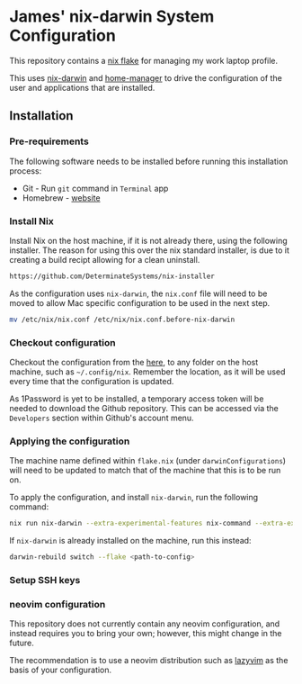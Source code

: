 # James' nix-darwin System Configuration
This repository contains a [nix flake](./flake.nix) for managing my work laptop profile.

This uses [nix-darwin](https://github.com/LnL7/nix-darwin) and [home-manager](https://github.com/nix-community/home-manager) to drive the configuration of the user and applications that are installed.

## Installation

### Pre-requirements
The following software needs to be installed before running this installation process:
- Git - Run `git` command in `Terminal` app
- Homebrew - [website](https://brew.sh/)

### Install Nix
Install Nix on the host machine, if it is not already there, using the following installer. The reason for using this over the nix standard installer, is due to it creating a build recipt allowing for a clean uninstall.

```bash
https://github.com/DeterminateSystems/nix-installer
```

As the configuration uses `nix-darwin`, the `nix.conf` file will need to be moved to allow Mac specific configuration to be used in the next step.

```bash
mv /etc/nix/nix.conf /etc/nix/nix.conf.before-nix-darwin
```

### Checkout configuration
Checkout the configuration from the [here](https://github.com/jamessawle/laptop-configuration), to any folder on the host machine, such as `~/.config/nix`. Remember the location, as it will be used every time that the configuration is updated.

As 1Password is yet to be installed, a temporary access token will be needed to download the Github repository. This can be accessed via the `Developers` section within Github's account menu.

### Applying the configuration
The machine name defined within `flake.nix` (under `darwinConfigurations`) will need to be updated to match that of the machine that this is to be run on.

To apply the configuration, and install `nix-darwin`, run the following command:

```bash
nix run nix-darwin --extra-experimental-features nix-command --extra-experimental-features flakes -- switch --flake <path-to-config>
```

If `nix-darwin` is already installed on the machine, run this instead:

```bash
darwin-rebuild switch --flake <path-to-config>
```

### Setup SSH keys

### neovim configuration
This repository does not currently contain any neovim configuration, and instead requires you to bring your own; however, this might change in the future.

The recommendation is to use a neovim distribution such as [lazyvim](https://www.lazyvim.org/) as the basis of your configuration.
